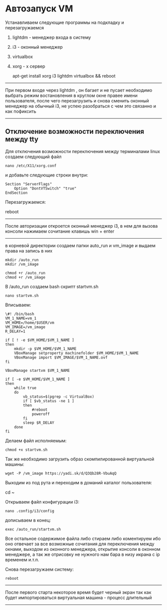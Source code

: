 # Автозапуск VM

Устанавливаем следующие программы на подкладку и перезагружаемся

1. lightdm - менеджер входа в систему
2. i3 - оконный менеджер
3. virtualbox
4. xorg - x сервер

    apt-get install xorg i3 lightdm virtualbox && reboot

----

При первом входе через lightdm , он багает и не пусает необходимо выбрать режим востановления в круглом окне правее имени пользователя, после чего перезагрузить и снова сменить оконный менеджер на обычный i3, не успею разобраться с чем это связанно и как пофиксить

----

## Отключение возможности переключения между tty

Для отключения возможности переключения между терминалами linux создаем следующий файл

    nano /etc/X11/xorg.conf

и добавьте следующие строки внутри:

    Section "ServerFlags"
        Option "DontVTSwitch" "true"
    EndSection

Перезагружаемся:

reboot

----

После авторизации откроется оконный менеджер i3, в нем для вызова консоли нажимаем сочитание клавишь win + enter

----

в корневой директории создаем папки auto_run и vm_image и выдаем права на запись в них

    mkdir /auto_run
    mkdir /vm_image

    chmod +r /auto_run
    chmod +r /vm_image

В /auto_run создаем bash скрипт startvm.sh

    nano startvm.sh
    
Вписываем:

    \#! /bin/bash
    VM_1_NAME=vm_1
    VM_HOME=/home/$USER/vm
    VM_IMAGE=/vm_image
    R_DELAY=1

    if [ ! -e $VM_HOME/$VM_1_NAME ]
    then
        mkdir -p $VM_HOME/$VM_1_NAME
        VBoxManage setproperty machinefolder $VM_HOME/$VM_1_NAME
        VBoxManage import $VM_IMAGE/$VM_1_NAME.ovf
    fi

    VBoxManage startvm $VM_1_NAME

    if [ -e $VM_HOME/$VM_1_NAME ]
    then
        while true
        do
            vb_status=$(pgrep -c VirtualBox)
            if [ $vb_status -ne 1 ]
            then
                #reboot
                poweroff
            fi
            sleep $R_DELAY
        done
    fi
    
Делаем файл исполняемым:

    chmod +x startvm.sh

Так же необходимо загрузить образ скомпилированной виртуальной машины:

    wget -P /vm_image https://yadi.sk/d/Q3Qb28R-VbuAqQ

Выходим из под рута и переходим в доманий каталог пользователя:

cd ~

Открываем файл конфигурации i3:

    nano .config/i3/config

дописываем в конец:

    exec /auto_run/startvm.sh

Все остальное содержимое файла либо стираем либо коментируем ибо оно отвечает за все возможные сочитания для переключения между окнами, выходом из оконного менеджера, открытие консоли в оконном менеджере, а так же отрисовку не нужного нам бара в низу икрана с ip временем и.т.п.

Снова перезагружаем систему:

    reboot
    
----

После первого старта некоторое время будет черный экран так как будет импортироваться виртуальная машина - процесс длительный

----
